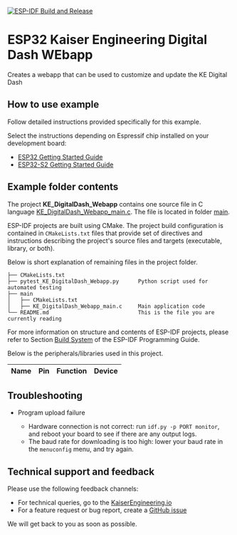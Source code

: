 [![ESP-IDF Build and Release](https://github.com/KaiserEngineering/DigitalDash-ESP32-S3-Webapp/actions/workflows/release.yml/badge.svg)](https://github.com/KaiserEngineering/DigitalDash-ESP32-S3-Webapp/actions/workflows/release.yml)

# ESP32 Kaiser Engineering Digital Dash WEbapp

Creates a webapp that can be used to customize and update the KE Digital Dash

## How to use example

Follow detailed instructions provided specifically for this example.

Select the instructions depending on Espressif chip installed on your development board:

- [ESP32 Getting Started Guide](https://docs.espressif.com/projects/esp-idf/en/stable/get-started/index.html)
- [ESP32-S2 Getting Started Guide](https://docs.espressif.com/projects/esp-idf/en/latest/esp32s2/get-started/index.html)


## Example folder contents

The project **KE_DigitalDash_Webapp** contains one source file in C language [KE_DigitalDash_Webapp_main.c](main/KE_DigitalDash_Webapp_main.c). The file is located in folder [main](main).

ESP-IDF projects are built using CMake. The project build configuration is contained in `CMakeLists.txt` files that provide set of directives and instructions describing the project's source files and targets (executable, library, or both).

Below is short explanation of remaining files in the project folder.

```
├── CMakeLists.txt
├── pytest_KE_DigitalDash_Webapp.py      Python script used for automated testing
├── main
│   ├── CMakeLists.txt
│   ├── KE_DigitalDash_Webapp_main.c     Main application code
└── README.md                            This is the file you are currently reading
```

For more information on structure and contents of ESP-IDF projects, please refer to Section [Build System](https://docs.espressif.com/projects/esp-idf/en/latest/esp32/api-guides/build-system.html) of the ESP-IDF Programming Guide.

Below is the peripherals/libraries used in this project.

| Name               | Pin      | Function                 | Device                                     |
| :----------------- | :------: | :----------------------- | :----------------------------------------- |

## Troubleshooting

* Program upload failure

    * Hardware connection is not correct: run `idf.py -p PORT monitor`, and reboot your board to see if there are any output logs.
    * The baud rate for downloading is too high: lower your baud rate in the `menuconfig` menu, and try again.

## Technical support and feedback

Please use the following feedback channels:

* For technical queries, go to the [KaiserEngineering.io](https://kaiserengineering.io/)
* For a feature request or bug report, create a [GitHub issue](https://github.com/KaiserEngineering/DigitalDash-ESP32-S3-Webapp/issues)

We will get back to you as soon as possible.
